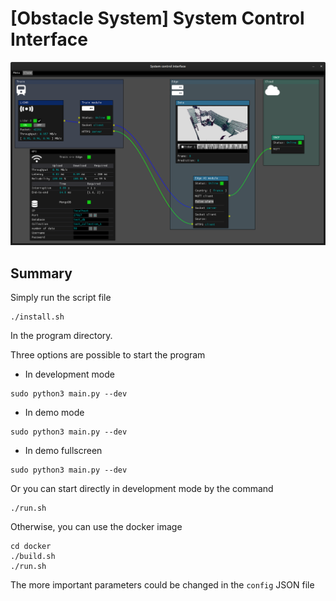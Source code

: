 # [Obstacle System] System Control Interface

![Interface](./src/param/icon/interface.png)

## Summary

Simply run the script file
```
./install.sh
```
In the program directory.

Three options are possible to start the program
- In development mode
```
sudo python3 main.py --dev
```
- In demo mode
```
sudo python3 main.py --dev
```
- In demo fullscreen
```
sudo python3 main.py --dev
```

Or you can start directly in development mode by the command
```
./run.sh
```

Otherwise, you can use the docker image
```
cd docker
./build.sh
./run.sh
```

The more important parameters could be changed in the ```config``` JSON file
